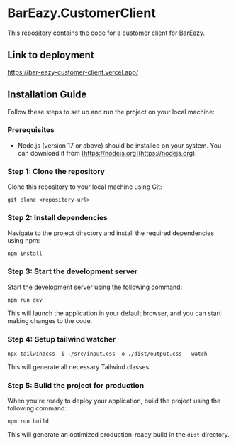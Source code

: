# BarEazy.CustomerClient

This repository contains the code for a customer client for BarEazy.

## Link to deployment
https://bar-eazy-customer-client.vercel.app/

## Installation Guide

Follow these steps to set up and run the project on your local machine:

### Prerequisites

- Node.js (version 17 or above) should be installed on your system. You can download it from [https://nodejs.org](https://nodejs.org).

### Step 1: Clone the repository

Clone this repository to your local machine using Git:

```shell
git clone <repository-url>
```

### Step 2: Install dependencies

Navigate to the project directory and install the required dependencies using npm:

```shell
npm install
```

### Step 3: Start the development server

Start the development server using the following command:

```shell
npm run dev
```
This will launch the application in your default browser, and you can start making changes to the code.

### Step 4: Setup tailwind watcher

```shell
npx tailwindcss -i ./src/input.css -o ./dist/output.css --watch
```
This will generate all necessary Tailwind classes.

### Step 5: Build the project for production

When you're ready to deploy your application, build the project using the following command:

```shell
npm run build
```

This will generate an optimized production-ready build in the `dist` directory.
